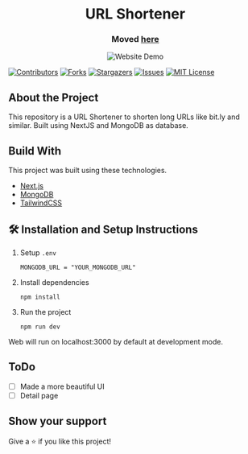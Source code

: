 
<div align="center">
  <h1>URL Shortener</h1>
  <h3>Moved <a href="https://github.com/gbagush/MiniLink">here</a></h3>
  <img src="https://i.ibb.co/F63BFJB/download.png" alt="Website Demo" />
</div>

[![Contributors][contributors-shield]][contributors-url]
[![Forks][forks-shield]][forks-url]
[![Stargazers][stars-shield]][stars-url]
[![Issues][issues-shield]][issues-url]
[![MIT License][license-shield]][license-url]

## About the Project
This repository is a URL Shortener to shorten long URLs like bit.ly and similar. Built using NextJS and MongoDB as database.

## Build With
This project was built using these technologies.
- [Next.js](https://nextjs.org/)
- [MongoDB](https://mongodb.com)
- [TailwindCSS](https://tailwindcss.com)

## 🛠 Installation and Setup Instructions
1. Setup `.env`
    ```
    MONGODB_URL = "YOUR_MONGODB_URL"
    ```
2. Install dependencies
	```
	npm install
	```
3. Run the project 
	```
	npm run dev
	```
Web will run on localhost:3000 by default at development mode.

## ToDo
- [ ] Made a more beautiful UI
- [ ] Detail page

## Show your support
Give a ⭐ if you like this project!

<!-- MARKDOWN LINKS & IMAGES -->
<!-- https://www.markdownguide.org/basic-syntax/#reference-style-links -->
[contributors-shield]: https://img.shields.io/github/contributors/gbagush/URLShortener.svg?style=for-the-badge
[contributors-url]: https://github.com/gbagush/URLShortener/graphs/contributors
[forks-shield]: https://img.shields.io/github/forks/gbagush/URLShortener.svg?style=for-the-badge
[forks-url]: https://github.com/gbagush/URLShortener/network/members
[stars-shield]: https://img.shields.io/github/stars/gbagush/URLShortener.svg?style=for-the-badge
[stars-url]: https://github.com/gbagush/URLShortener/stargazers
[issues-shield]: https://img.shields.io/github/issues/gbagush/URLShortener.svg?style=for-the-badge
[issues-url]: https://github.com/gbagush/URLShortener/issues
[license-shield]: https://img.shields.io/github/license/gbagush/URLShortener.svg?style=for-the-badge
[license-url]: https://github.com/gbagush/URLShortener/blob/master/LICENSE
